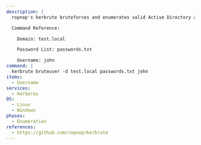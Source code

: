 ```yaml
---
description: |
  ropnop's kerbrute bruteforces and enumerates valid Active Directory accounts through Kerberos Pre-Authentication. The following command will bruteforce an account against a list of provided passwords given a username.

  Command Reference:

  	Domain: test.local

  	Password List: passwords.txt

  	Username: john
command: |
  kerbrute bruteuser -d test.local passwords.txt john
items:
  - Username
services:
  - Kerberos
OS:
  - Linux
  - Windows
phases:
  - Enumeration
references:
  - https://github.com/ropnop/kerbrute
---
```

